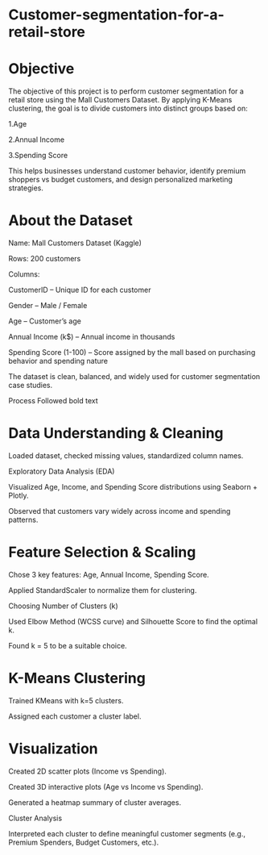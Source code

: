 # Customer-segmentation-for-a-retail-store

# Objective

The objective of this project is to perform customer segmentation for a retail store using the Mall Customers Dataset. By applying K-Means clustering, the goal is to divide customers into distinct groups based on:

1.Age

2.Annual Income

3.Spending Score

This helps businesses understand customer behavior, identify premium shoppers vs budget customers, and design personalized marketing strategies.

# About the Dataset

Name: Mall Customers Dataset (Kaggle)

Rows: 200 customers

Columns:

CustomerID – Unique ID for each customer

Gender – Male / Female

Age – Customer’s age

Annual Income (k$) – Annual income in thousands

Spending Score (1-100) – Score assigned by the mall based on purchasing behavior and spending nature

The dataset is clean, balanced, and widely used for customer segmentation case studies.

Process Followed bold text

# Data Understanding & Cleaning

Loaded dataset, checked missing values, standardized column names.

Exploratory Data Analysis (EDA)

Visualized Age, Income, and Spending Score distributions using Seaborn + Plotly.

Observed that customers vary widely across income and spending patterns.

# Feature Selection & Scaling

Chose 3 key features: Age, Annual Income, Spending Score.

Applied StandardScaler to normalize them for clustering.

Choosing Number of Clusters (k)

Used Elbow Method (WCSS curve) and Silhouette Score to find the optimal k.

Found k = 5 to be a suitable choice.

# K-Means Clustering

Trained KMeans with k=5 clusters.

Assigned each customer a cluster label.

# Visualization

Created 2D scatter plots (Income vs Spending).

Created 3D interactive plots (Age vs Income vs Spending).

Generated a heatmap summary of cluster averages.

Cluster Analysis

Interpreted each cluster to define meaningful customer segments (e.g., Premium Spenders, Budget Customers, etc.).

